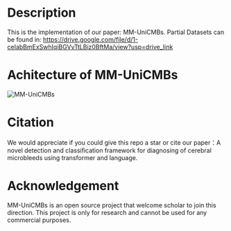 # Description
This is the implementation of our paper: MM-UniCMBs. Partial Datasets can be found in: https://drive.google.com/file/d/1-ceIabBmExSwhIqiBGVvTtLBiz0BftMa/view?usp=drive_link

# Achitecture of MM-UniCMBs
![MM-UniCMBs](https://github.com/user-attachments/assets/7e858e54-4691-4c59-ac7e-1f0643eea7ba)

# Citation
We would appreciate if you could give this repo a star or cite our paper：A novel detection and classification framework for diagnosing of cerebral microbleeds using transformer and language.

# Acknowledgement
MM-UniCMBs is an open source project that welcome scholar to join this direction. This project is only for research and cannot be used for any commercial purposes.
